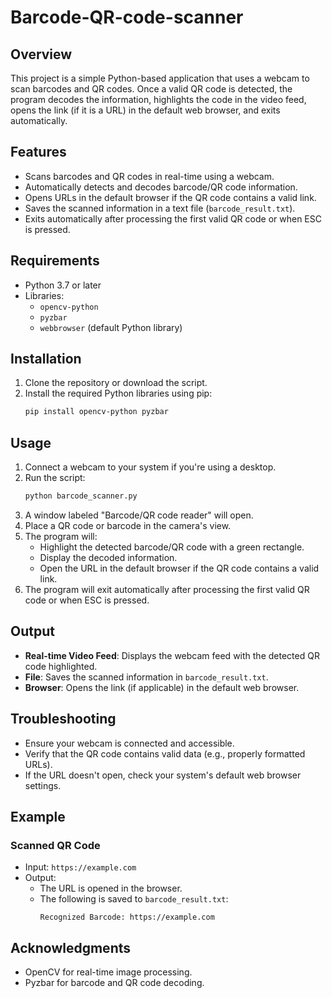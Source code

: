 # Barcode-QR-code-scanner
## Overview
This project is a simple Python-based application that uses a webcam to scan barcodes and QR codes. Once a valid QR code is detected, the program decodes the information, highlights the code in the video feed, opens the link (if it is a URL) in the default web browser, and exits automatically.

## Features
- Scans barcodes and QR codes in real-time using a webcam.
- Automatically detects and decodes barcode/QR code information.
- Opens URLs in the default browser if the QR code contains a valid link.
- Saves the scanned information in a text file (`barcode_result.txt`).
- Exits automatically after processing the first valid QR code or when ESC is pressed.

## Requirements
- Python 3.7 or later
- Libraries:
  - `opencv-python`
  - `pyzbar`
  - `webbrowser` (default Python library)

## Installation
1. Clone the repository or download the script.
2. Install the required Python libraries using pip:
   ```bash
   pip install opencv-python pyzbar
   ```

## Usage
1. Connect a webcam to your system if you're using a desktop.
2. Run the script:
   ```bash
   python barcode_scanner.py
   ```
3. A window labeled "Barcode/QR code reader" will open.
4. Place a QR code or barcode in the camera's view.
5. The program will:
   - Highlight the detected barcode/QR code with a green rectangle.
   - Display the decoded information.
   - Open the URL in the default browser if the QR code contains a valid link.
6. The program will exit automatically after processing the first valid QR code or when ESC is pressed.

## Output
- **Real-time Video Feed**: Displays the webcam feed with the detected QR code highlighted.
- **File**: Saves the scanned information in `barcode_result.txt`.
- **Browser**: Opens the link (if applicable) in the default web browser.

## Troubleshooting
- Ensure your webcam is connected and accessible.
- Verify that the QR code contains valid data (e.g., properly formatted URLs).
- If the URL doesn't open, check your system's default web browser settings.

## Example
### Scanned QR Code
- Input: `https://example.com`
- Output:
  - The URL is opened in the browser.
  - The following is saved to `barcode_result.txt`:
    ```
    Recognized Barcode: https://example.com
    ```

## Acknowledgments
- OpenCV for real-time image processing.
- Pyzbar for barcode and QR code decoding.

